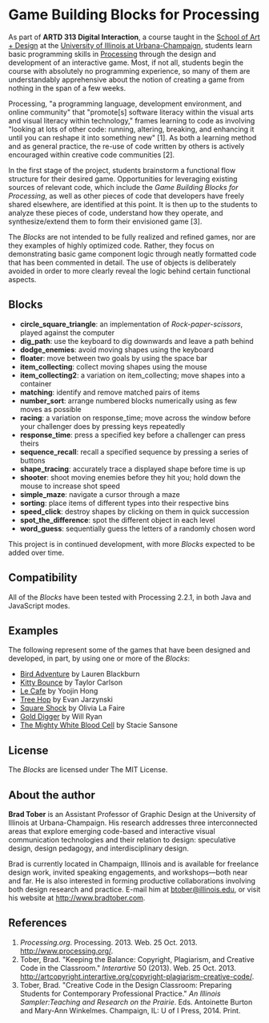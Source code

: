 Game Building Blocks for Processing
===================================

As part of **ARTD 313 Digital Interaction**, a course taught in the [School of Art + Design](http://art.illinois.edu) at the [University of Illinois at Urbana-Champaign](http://www.illinois.edu), students learn basic programming skills in [Processing](http://www.processing.org) through the design and development of an interactive game. Most, if not all, students begin the course with absolutely no programming experience, so many of them are understandably apprehensive about the notion of creating a game from nothing in the span of a few weeks.

Processing, "a programming language, development environment, and online community" that "promote[s] software literacy within the visual arts and visual literacy within technology," frames learning to code as involving "looking at lots of other code: running, altering, breaking, and enhancing it until you can reshape it into something new" [1]. As both a learning method and as general practice, the re-use of code written by others is actively encouraged within creative code communities [2].

In the first stage of the project, students brainstorm a functional flow structure for their desired game. Opportunities for leveraging existing sources of relevant code, which include the *Game Building Blocks for Processing*, as well as other pieces of code that developers have freely shared elsewhere, are identified at this point. It is then up to the students to analyze these pieces of code, understand how they operate, and synthesize/extend them to form their envisioned game [3].

The *Blocks* are not intended to be fully realized and refined games, nor are they examples of highly optimized code. Rather, they focus on demonstrating basic game component logic through neatly formatted code that has been commented in detail. The use of objects is deliberately avoided in order to more clearly reveal the logic behind certain functional aspects.


Blocks
------

- **circle\_square\_triangle**: an implementation of *Rock-paper-scissors*, played against the computer
- **dig\_path**: use the keyboard to dig downwards and leave a path behind
- **dodge\_enemies**: avoid moving shapes using the keyboard
- **floater**: move between two goals by using the space bar
- **item\_collecting**: collect moving shapes using the mouse
- **item\_collecting2**: a variation on item_collecting; move shapes into a container
- **matching**: identify and remove matched pairs of items
- **number\_sort**: arrange numbered blocks numerically using as few moves as possible
- **racing**: a variation on response_time; move across the window before your challenger does by pressing keys repeatedly
- **response\_time**: press a specified key before a challenger can press theirs
- **sequence\_recall**: recall a specified sequence by pressing a series of buttons
- **shape\_tracing**: accurately trace a displayed shape before time is up
- **shooter**: shoot moving enemies before they hit you; hold down the mouse to increase shot speed
- **simple\_maze**: navigate a cursor through a maze
- **sorting**: place items of different types into their respective bins
- **speed\_click**: destroy shapes by clicking on them in quick succession
- **spot\_the\_difference**: spot the different object in each level
- **word\_guess**: sequentially guess the letters of a randomly chosen word

This project is in continued development, with more *Blocks* expected to be added over time.


Compatibility
-------------

All of the *Blocks* have been tested with Processing 2.2.1, in both Java and JavaScript modes.


Examples
--------

The following represent some of the games that have been designed and developed, in part, by using one or more of the *Blocks*:

- [Bird Adventure](http://cargocollective.com/laurenblackburn/bird-adventure) by Lauren Blackburn
- [Kitty Bounce](http://www.taylorkcarlson.com/#/kitty-bounce) by Taylor Carlson
- [Le Cafe](http://www.yoojinhongdesign.com/#/le-cafe1) by Yoojin Hong
- [Tree Hop](http://www.evanjarzynski.com/treehop.html) by Evan Jarzynski
- [Square Shock](http://www.olivialafaire.com/game.html) by Olivia La Faire
- [Gold Digger](http://www.imwillryan.com/gold-digger.html) by Will Ryan
- [The Mighty White Blood Cell](http://cargocollective.com/sansonedesign/The-Mighty-White-Blood-Cell) by Stacie Sansone 


License
-------

The *Blocks* are licensed under The MIT License.


About the author
----------------

**Brad Tober** is an Assistant Professor of Graphic Design at the University of Illinois at Urbana-Champaign. His research addresses three interconnected areas that explore emerging code-based and interactive visual communication technologies and their relation to design: speculative design, design pedagogy, and interdisciplinary design.

Brad is currently located in Champaign, Illinois and is available for freelance design work, invited speaking engagements, and workshops&mdash;both near and far. He is also interested in forming productive collaborations involving both design research and practice. E-mail him at <btober@illinois.edu>, or visit his website at <http://www.bradtober.com>.


References
----------

1. *Processing.org*. Processing. 2013. Web. 25 Oct. 2013. <http://www.processing.org/>.
2. Tober, Brad. "Keeping the Balance: Copyright, Plagiarism, and Creative Code in the Classroom." *Interartive* 50 (2013). Web. 25 Oct. 2013. <http://artcopyright.interartive.org/copyright-plagiarism-creative-code/>.
3. Tober, Brad. "Creative Code in the Design Classroom: Preparing Students for Contemporary Professional Practice." *An Illinois Sampler:Teaching and Research on the Prairie*. Eds. Antoinette Burton and Mary-Ann Winkelmes. Champaign, IL: U of I Press, 2014. Print. 